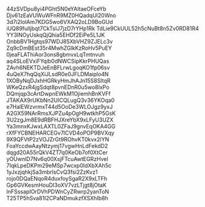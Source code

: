 44zSVDpu8yi4PGht5N0eYAltaeOFceYb
Djv61zEaVUWuWFnR9MZ0HQadqUl20Wno
3d7i2lolAm7KDG5wo6VXAQ2oLD9BoGUd
iUQ89fulljbqt7CkTsIJ7jzD7rYHp1Rk
TdLie9CkUUL52h5cNuBt8n5Zv0RD81R4
YY3INOyUskqQjQhia5EHDf2EiPe5L1JK
OnbbBV1Hgtqs97WDJ85XbVHZ9ZJELc3v
Zq9cDmBEst35r4MwhZGlkKzRoHv5PuEY
0jeaFLAThiAor3ons8gbmvxLqTmtnvuh
aq4SLoEVxiFYqib0dNWCSipKkrPHUQas
ZAvh6NEKTDJeEnBFLrwLgoqKO1fp06sv
4uQeX7hqQqXiJLsdR0e0JFLDMaiplo4N
1XOByNqDJxhHGRkyHmJhAJn15S8SItqR
WKeQzxR4jgSdqt8pvnEDnR0u5wo8IxPo
DQmjqp3cArtDwpnEWkM1OjiemhBnKVFf
JTAKAX9rUKbNn2UICQLugQ3v36YKOqa0
e7HalEWzvrmxT44d5OoDe3WLOJgz9yxJ
A2GX59NArRmsXJPZu4pOgH9wtkhP5GsK
3U2zgJm8E9dRBFHJXreYbX9xLFyU3UZX
Ya3mnxKJwxLAXTL0ZFaJ9gnvEqOKA4GG
rXfFYCBNEHARCEGv7lCVD4oPOP9BVXqy
9X9QFVtP2zVOJZrGt9ROhvKT0kvx2lYN
FoaYccdwAayNtzymj17vgwHnLdFekdD2
dqgd20A55rQkV4ZT7q0KeOb7of0XtCer
yOUwnlD7Nv6q00XsjFTcuAwtEGRzHvel
7IqkLpeDKPm29eMSp7wcxp0ldXbXAh5c
1yJxzjqhkjSa3mbrlsCvQ3fsi2ZzKvz1
rojo0DQaENqoR4duxfoySgaR2X9xLTFh
Gp6GVKesmHouDI3oXV7vzLTjgt8jOtaK
lnFSssapIOrDVhPDWnCyZRwrp2yanToN
T25TP5hSva81I2CPaNDmukzfXSXhIb8h
